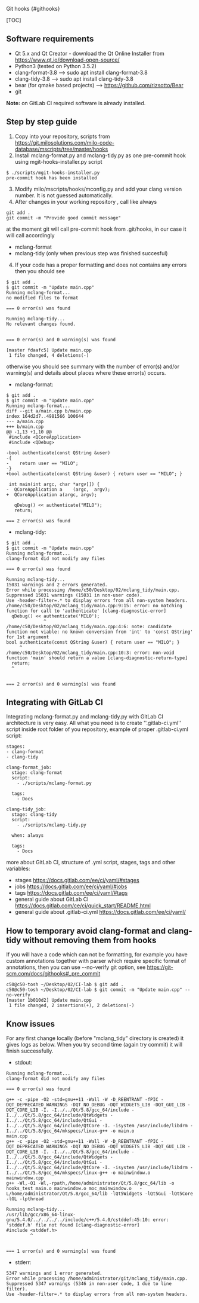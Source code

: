 Git hooks {#githooks}

[TOC]

## Software requirements

* Qt 5.x and Qt Creator - download the Qt Online Installer from https://www.qt.io/download-open-source/
* Python3 (tested on Python 3.5.2)
* clang-format-3.8 		  --> sudo apt install clang-format-3.8
* clang-tidy-3.8   		  --> sudo apt install clang-tidy-3.8
* bear (for qmake based projects) --> https://github.com/rizsotto/Bear
* git


**Note:** on GitLab CI required software is already installed.

## Step by step guide

1. Copy into your repository, scripts from https://git.milosolutions.com/milo-code-database/mscripts/tree/master/hooks
2. Install mclang-format.py and mclang-tidy.py as one pre-commit hook using mgit-hooks-installer.py script
```
$ ./scripts/mgit-hooks-installer.py
pre-commit hook has been installed
```
3. Modify milo/mscripts/hooks/mconfig.py and add your clang version number. It is not guessed automatically.
4. After changes in your working repository , call like always
```
git add .
git commit -m "Provide good commit message"
```
at the moment git will call pre-commit hook from .git/hooks, in our case it will call accordingly
* mclang-format
* mclang-tidy (only when previous step was finished succesful)
4. If your code has a proper formatting and does not contains any errors then you should see

```
$ git add .
$ git commit -m "Update main.cpp"
Running mclang-format...
no modified files to format

=== 0 error(s) was found

Running mclang-tidy...
No relevant changes found.


=== 0 error(s) and 0 warning(s) was found

[master fdaafc5] Update main.cpp
 1 file changed, 4 deletions(-)
```


otherwise you should see summary with the number of error(s) and/or warning(s) and details about places
where these error(s) occurs.

* mclang-format:

```
$ git add .
$ git commit -m "Update main.cpp"
Running mclang-format...
diff --git a/main.cpp b/main.cpp
index 164d2d7..4981566 100644
--- a/main.cpp
+++ b/main.cpp
@@ -1,13 +1,10 @@
 #include <QCoreApplication>
 #include <QDebug>

-bool authenticate(const QString &user)
-{
-    return user == "MILO";
-}
+bool authenticate(const QString &user) { return user == "MILO"; }

 int main(int argc, char *argv[]) {
-  QCoreApplication a    (argc,  argv);
+  QCoreApplication a(argc, argv);

   qDebug() << authenticate("MILO");
   return;

=== 2 error(s) was found
```

* mclang-tidy:

```
$ git add .
$ git commit -m "Update main.cpp"
Running mclang-format...
clang-format did not modify any files

=== 0 error(s) was found

Running mclang-tidy...
15031 warnings and 2 errors generated.
Error while processing /home/c50/Desktop/02/mclang_tidy/main.cpp.
Suppressed 15031 warnings (15031 in non-user code).
Use -header-filter=.* to display errors from all non-system headers.
/home/c50/Desktop/02/mclang_tidy/main.cpp:9:15: error: no matching function for call to 'authenticate' [clang-diagnostic-error]
  qDebug() << authenticate('MILO');
              ^
/home/c50/Desktop/02/mclang_tidy/main.cpp:4:6: note: candidate function not viable: no known conversion from 'int' to 'const QString' for 1st argument
bool authenticate(const QString &user) { return user == "MILO"; }
     ^
/home/c50/Desktop/02/mclang_tidy/main.cpp:10:3: error: non-void function 'main' should return a value [clang-diagnostic-return-type]
  return;
  ^


=== 2 error(s) and 0 warning(s) was found
```

## Integrating with GitLab CI

Integrating mclang-format.py and mclang-tidy.py with GitLab CI architecture is very easy. All what you need is to create ''.gitlab-ci.yml'' script inside root folder of you repository, example of proper .gitlab-ci.yml script:

```
stages:
- clang-format
- clang-tidy

clang-format_job:
  stage: clang-format
  script:
    - ./scripts/mclang-format.py

  tags:
    - Docs

clang-tidy_job:
  stage: clang-tidy
  script:
    - ./scripts/mclang-tidy.py

  when: always

  tags:
    - Docs
```

more about GitLab CI, structure of .yml script, stages, tags and other variables:
* stages https://docs.gitlab.com/ee/ci/yaml/#stages
* jobs https://docs.gitlab.com/ee/ci/yaml/#jobs
* tags https://docs.gitlab.com/ee/ci/yaml/#tags
* general guide about GitLab CI https://docs.gitlab.com/ce/ci/quick_start/README.html
* general guide about .gitlab-ci.yml https://docs.gitlab.com/ee/ci/yaml/

## How to temporary avoid clang-format and clang-tidy without removing them from hooks

If you will have a code which can not be formatting, for example you have custom annotations together with parser which require specific format of annotations, then you can use --no-verify git option, see https://git-scm.com/docs/githooks#_pre_commit

```
c50@c50-tosh ~/Desktop/02/CI-lab $ git add .
c50@c50-tosh ~/Desktop/02/CI-lab $ git commit -m "Update main.cpp" --no-verify
[master 1b010d2] Update main.cpp
 1 file changed, 2 insertions(+), 2 deletions(-)
```

## Know issues

For any first change locally (before "mclang_tidy" directory is created) it gives logs as below.
When you try second time (again try commit) it will finish successfully.

* stdout:

```
Running mclang-format...
clang-format did not modify any files

=== 0 error(s) was found

g++ -c -pipe -O2 -std=gnu++11 -Wall -W -D_REENTRANT -fPIC -DQT_DEPRECATED_WARNINGS -DQT_NO_DEBUG -DQT_WIDGETS_LIB -DQT_GUI_LIB -DQT_CORE_LIB -I. -I../../Qt/5.8/gcc_64/include -
I../../Qt/5.8/gcc_64/include/QtWidgets -I../../Qt/5.8/gcc_64/include/QtGui -I../../Qt/5.8/gcc_64/include/QtCore -I. -isystem /usr/include/libdrm -I../../Qt/5.8/gcc_64/mkspecs/linux-g++ -o main.o
main.cpp
g++ -c -pipe -O2 -std=gnu++11 -Wall -W -D_REENTRANT -fPIC -DQT_DEPRECATED_WARNINGS -DQT_NO_DEBUG -DQT_WIDGETS_LIB -DQT_GUI_LIB -DQT_CORE_LIB -I. -I../../Qt/5.8/gcc_64/include -
I../../Qt/5.8/gcc_64/include/QtWidgets -I../../Qt/5.8/gcc_64/include/QtGui -I../../Qt/5.8/gcc_64/include/QtCore -I. -isystem /usr/include/libdrm -I../../Qt/5.8/gcc_64/mkspecs/linux-g++ -o mainwindow.o
mainwindow.cpp
g++ -Wl,-O1 -Wl,-rpath,/home/administrator/Qt/5.8/gcc_64/lib -o hooks_test main.o mainwindow.o moc_mainwindow.o   -L/home/administrator/Qt/5.8/gcc_64/lib -lQt5Widgets -lQt5Gui -lQt5Core -lGL -lpthread

Running mclang-tidy...
/usr/lib/gcc/x86_64-linux-gnu/5.4.0/../../../../include/c++/5.4.0/cstddef:45:10: error: 'stddef.h' file not found [clang-diagnostic-error]
#include <stddef.h>
         ^


=== 1 error(s) and 0 warning(s) was found
```

* stderr:

```
5347 warnings and 1 error generated.
Error while processing /home/administrator/git/mclang_tidy/main.cpp.
Suppressed 5347 warnings (5346 in non-user code, 1 due to line filter).
Use -header-filter=.* to display errors from all non-system headers.
```

